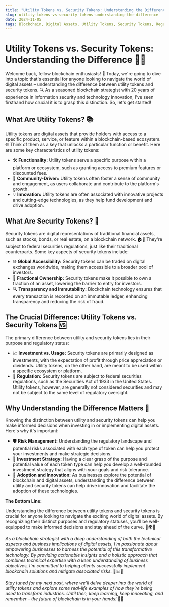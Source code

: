```yaml
---
title: "Utility Tokens vs. Security Tokens: Understanding the Difference"
slug: utility-tokens-vs-security-tokens-understanding-the-difference
date: 2024-11-05
tags: Blockchain, Digital Assets, Utility Tokens, Security Tokens, Regulation
---
```


# Utility Tokens vs. Security Tokens: Understanding the Difference 🤝🔗

Welcome back, fellow blockchain enthusiasts! 🙌 Today, we're going to dive into a topic that's essential for anyone looking to navigate the world of digital assets – understanding the difference between utility tokens and security tokens. 🔍 As a seasoned blockchain strategist with 20 years of experience in information security and technology innovation, I've seen firsthand how crucial it is to grasp this distinction. So, let's get started!

## What Are Utility Tokens? 📚

Utility tokens are digital assets that provide holders with access to a specific product, service, or feature within a blockchain-based ecosystem. 🌐 Think of them as a key that unlocks a particular function or benefit. Here are some key characteristics of utility tokens:

- 🛠️ **Functionality:** Utility tokens serve a specific purpose within a platform or ecosystem, such as granting access to premium features or discounted fees.
- 🤝 **Community-Driven:** Utility tokens often foster a sense of community and engagement, as users collaborate and contribute to the platform's growth.
- 💡 **Innovation:** Utility tokens are often associated with innovative projects and cutting-edge technologies, as they help fund development and drive adoption.

## What Are Security Tokens? 🔐

Security tokens are digital representations of traditional financial assets, such as stocks, bonds, or real estate, on a blockchain network. 🏠💸 They're subject to federal securities regulations, just like their traditional counterparts. Some key aspects of security tokens include:

- 🌐 **Global Accessibility:** Security tokens can be traded on digital exchanges worldwide, making them accessible to a broader pool of investors.
- 🧩 **Fractional Ownership:** Security tokens make it possible to own a fraction of an asset, lowering the barrier to entry for investors.
- 🔍 **Transparency and Immutability:** Blockchain technology ensures that every transaction is recorded on an immutable ledger, enhancing transparency and reducing the risk of fraud.

## The Crucial Difference: Utility Tokens vs. Security Tokens 🆚

The primary difference between utility and security tokens lies in their purpose and regulatory status:

- 📈 **Investment vs. Usage:** Security tokens are primarily designed as investments, with the expectation of profit through price appreciation or dividends. Utility tokens, on the other hand, are meant to be used within a specific ecosystem or platform.
- 📜 **Regulation:** Security tokens are subject to federal securities regulations, such as the Securities Act of 1933 in the United States. Utility tokens, however, are generally not considered securities and may not be subject to the same level of regulatory oversight.

## Why Understanding the Difference Matters 🤔

Knowing the distinction between utility and security tokens can help you make informed decisions when investing in or implementing digital assets. Here's why it's important:

- 🛡️ **Risk Management:** Understanding the regulatory landscape and potential risks associated with each type of token can help you protect your investments and make strategic decisions.
- 🎯 **Investment Strategy:** Having a clear grasp of the purpose and potential value of each token type can help you develop a well-rounded investment strategy that aligns with your goals and risk tolerance.
- 🚀 **Adoption and Innovation:** As businesses explore the potential of blockchain and digital assets, understanding the difference between utility and security tokens can help drive innovation and facilitate the adoption of these technologies.

**The Bottom Line:**

Understanding the difference between utility tokens and security tokens is crucial for anyone looking to navigate the exciting world of digital assets. By recognizing their distinct purposes and regulatory statuses, you'll be well-equipped to make informed decisions and stay ahead of the curve. 🚀🌍💡

*As a blockchain strategist with a deep understanding of both the technical aspects and business implications of digital assets, I'm passionate about empowering businesses to harness the potential of this transformative technology. By providing actionable insights and a holistic approach that combines technical expertise with a keen understanding of business objectives, I'm committed to helping clients successfully implement blockchain solutions and mitigate associated risks.* 💪📊🔐

*Stay tuned for my next post, where we'll delve deeper into the world of utility tokens and explore some real-life examples of how they're being used to transform industries. Until then, keep learning, keep innovating, and remember – the future of blockchain is in your hands!* 🙌🔗